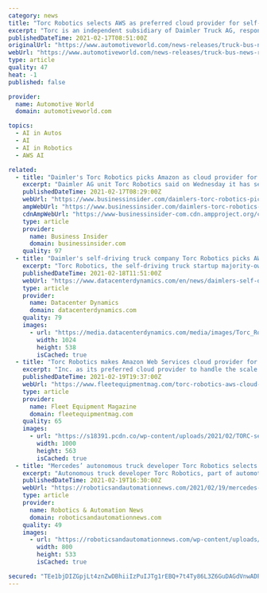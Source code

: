 ```yaml
---
category: news
title: "Torc Robotics selects AWS as preferred cloud provider for self-driving truck fleet"
excerpt: "Torc is an independent subsidiary of Daimler Truck AG, responsible for commercializing a Level 4 autonomous system that will be offered to trucking customers. As defined by the Society of Automotive Engineers (SAE),"
publishedDateTime: 2021-02-17T08:51:00Z
originalUrl: "https://www.automotiveworld.com/news-releases/truck-bus-news-releases/torc-robotics-selects-aws-as-preferred-cloud-provider-for-self-driving-truck-fleet/"
webUrl: "https://www.automotiveworld.com/news-releases/truck-bus-news-releases/torc-robotics-selects-aws-as-preferred-cloud-provider-for-self-driving-truck-fleet/"
type: article
quality: 47
heat: -1
published: false

provider:
  name: Automotive World
  domain: automotiveworld.com

topics:
  - AI in Autos
  - AI
  - AI in Robotics
  - AWS AI

related:
  - title: "Daimler's Torc Robotics picks Amazon as cloud provider for self-driving trucks"
    excerpt: "Daimler AG unit Torc Robotics said on Wednesday it has selected Amazon's cloud computing division to handle huge amounts of data in real time as it prepares to test self-driving test trucks in New Mexico and Virginia."
    publishedDateTime: 2021-02-17T08:29:00Z
    webUrl: "https://www.businessinsider.com/daimlers-torc-robotics-picks-amazon-as-cloud-provider-for-self-driving-trucks-2021-2"
    ampWebUrl: "https://www.businessinsider.com/daimlers-torc-robotics-picks-amazon-as-cloud-provider-for-self-driving-trucks-2021-2?amp"
    cdnAmpWebUrl: "https://www-businessinsider-com.cdn.ampproject.org/c/s/www.businessinsider.com/daimlers-torc-robotics-picks-amazon-as-cloud-provider-for-self-driving-trucks-2021-2?amp"
    type: article
    provider:
      name: Business Insider
      domain: businessinsider.com
    quality: 97
  - title: "Daimler's self-driving truck company Torc Robotics picks AWS as preferred cloud provider"
    excerpt: "Torc Robotics, the self-driving truck startup majority-owned by automotive giant Daimler, plans to use Amazon Web Services as its preferred cloud provider. The company, which operates as a semi-independent subsidiary,"
    publishedDateTime: 2021-02-18T11:51:00Z
    webUrl: "https://www.datacenterdynamics.com/en/news/daimlers-self-driving-truck-company-torc-robotics-picks-aws-preferred-cloud-provider/"
    type: article
    provider:
      name: Datacenter Dynamics
      domain: datacenterdynamics.com
    quality: 79
    images:
      - url: "https://media.datacenterdynamics.com/media/images/Torc_Robotics.2e16d0ba.fill-1200x630.jpg"
        width: 1024
        height: 538
        isCached: true
  - title: "Torc Robotics makes Amazon Web Services cloud provider for its self-driving truck fleet"
    excerpt: "Inc. as its preferred cloud provider to handle the scale and speed needed for data transfer, storage, and compute capacity as the company prepares to deploy its fleet of next-generation self-driving test trucks in New Mexico and Virginia."
    publishedDateTime: 2021-02-19T19:37:00Z
    webUrl: "https://www.fleetequipmentmag.com/torc-robotics-aws-cloud-provider-self-driving-truck-fleet/"
    type: article
    provider:
      name: Fleet Equipment Magazine
      domain: fleetequipmentmag.com
    quality: 65
    images:
      - url: "https://s18391.pcdn.co/wp-content/uploads/2021/02/TORC-self-driving-fleet-AWS-1400-1000x563.jpg"
        width: 1000
        height: 563
        isCached: true
  - title: "Mercedes’ autonomous truck developer Torc Robotics selects AWS as preferred cloud provider for self-driving truck fleet"
    excerpt: "Autonomous truck developer Torc Robotics, part of automotive giant Daimler Mercedes-Benz, has selected Amazon Web Services as its preferred cloud provider to handle the scale and speed needed for"
    publishedDateTime: 2021-02-19T16:30:00Z
    webUrl: "https://roboticsandautomationnews.com/2021/02/19/mercedes-autonomous-truck-developer-torc-robotics-selects-aws-as-preferred-cloud-provider-for-self-driving-truck-fleet/40834/"
    type: article
    provider:
      name: Robotics & Automation News
      domain: roboticsandautomationnews.com
    quality: 49
    images:
      - url: "https://roboticsandautomationnews.com/wp-content/uploads/2021/02/torc-21C0087_002.jpg"
        width: 800
        height: 533
        isCached: true

secured: "TEe1bjDIZGpjLt4znZwDBhiiIzPuIJTg1rEBQ+7t4Ty86L3Z6GuDAGdVnwADPIPMw5EWRDKqsrhPxdWotbhp6Jg/Rjrc587ZVJxWgUJsvIvWxCqu3dtg+HKf2FaGxlv6MO1XMJAJJuUSTAeGQZgR5scKMTgx7BSnZmk/4Ezx6OEIu+o8KTkcg9exWJEP0ZuJ6CCmSsxyyqHD9nrUj0mIZK/iINaIIYO/IsESBTHv7f1r3jbLg5/21ZxwaFBpnqpszER/xnHWiBRAcVrYRGMFyMS7//dTASEJCMmEJvzqJ9MttPTwmuzJH4OqoTXC30bV9bOZiwOVD9k6yNNBhjIEbA9OHFgHxXXt/cXwvKlS1n4=;T7UJIzintXa2rwo1xdLiYw=="
---
```


